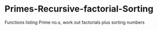 # Primes-Recursive-factorial-Sorting
Functions listing Prime no.s, work out factorials plus sorting numbers 
